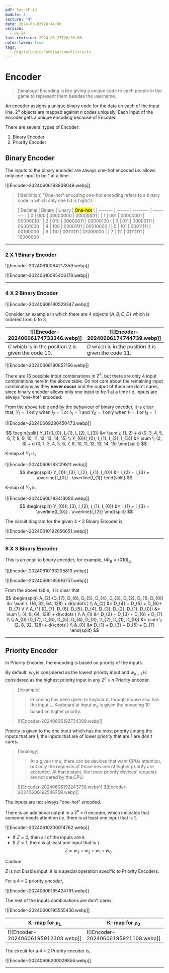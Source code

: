 ```yaml
---
pdf: lec-2F-4D
module: 3
lecture: "4"
date: 2024-03-03T20:44:00
version:
  - DL-24
last-revision: 2024-06-25T20:33:00
notes-taken: true
tags:
  - DigitalLogic/CombinationalCircuits
---
```

# Encoder

> [!analogy] 
> Encoding is like giving a unique code to each people in the game to represent them besides the username.

An encoder assigns a unique binary code for the data on each of the input line.
$2^n$ objects are mapped against $n$ codes uniquely.
Each input of the encoder gets a unique encoding because of Encoder.

There are several types of Encoder:
1. Binary Encoder
2. Priority Encoder

## Binary Encoder

The inputs to the binary encoder are always one-hot encoded i.e. allows only one input to be $1$ at a time. 

![[Encoder-20240606183838049.webp]]

> [!definition] "One-hot" encoding
> one-hot encoding refers to a binary code in which only one bit is high(1).
> 
> | Decimal | Binary | Unary    | <mark class="hltr-yellow">One-hot</mark>  |
| ------- | ------ | -------- | -------- |
| 0       | 000    | 00000000 | 00000001 |
| 1       | 001    | 00000001 | 00000010 |
| 2       | 010    | 00000011 | 00000100 |
| 3       | 011    | 00000111 | 00001000 |
| 4       | 100    | 00001111 | 00010000 |
| 5       | 101    | 00011111 | 00100000 |
| 6       | 110    | 00111111 | 01000000 |
| 7       | 111    | 01111111 | 10000000 |

---
### 2 X 1 Binary Encoder

![[Encoder-20240610084217359.webp]]

![[Encoder-20240610085406178.webp]]

---
### 4 X 2 Binary Encoder

![[Encoder-20240606180529347.webp]]

Consider an example in which there are 4 objects $\{A, B, C, D\}$ which is ordered from $0$ to $3$,

| ![[Encoder-20240606174733346.webp]]                      | ![[Encoder-20240606174744739.webp]]                      |
| -------------------------------------------------------- | -------------------------------------------------------- |
| $C$ which is in the position $2$ is given the code $10$. | $D$ which is in the position $3$ is given the code $11$. |

![[Encoder-20240606180857156.webp]]

There are 16 possible input combinations in $2^4$, but there are only $4$ input combinations here in the above table. 
Do not care about the remaining input combinations as they **never occur** and the output of them are don't cares, since binary encoder allows only one input to be $1$ at a time i.e. inputs are always "one-hot" encoded.

From the above table and by the behaviour of binary encoder, it is clear that,
$Y_{1} = 1$ only when $I_{2} = 1$ or $I_{3} = 1$ and 
$Y_{0} = 1$ only when $I_{1} = 1$ or $I_{3} = 1$

![[Encoder-20240609230450473.webp]]

$$
\begin{split}
Y_{1}(I_{0}, I_{1}, I_{2}, I_{3}) &= \sum \; (1, 2) + d (0, 3, 4, 5, 6, 7, 8, 9, 10, 11, 12, 13, 14, 15) \\
Y_{0}(I_{0}, I_{1}, I_{2}, I_{3}) &= \sum \; (2, 8) + d (0, 1, 3, 4, 5, 6, 7, 9, 10, 11, 12, 13, 14, 15) 
\end{split}
$$

K-map of $Y_{1}$ is,

![[Encoder-20240606183129811.webp]]
$$
\begin{split}
Y_{1}(I_{3}, I_{2}, I_{1}, I_{0}) 
&= I_{2} + I_{3} = \overline{I_{0}} . \overline{I_{1}}
\end{split}
$$

K-map of $Y_{0}$ is,

![[Encoder-20240606183413080.webp]]
$$
\begin{split}
Y_{0}(I_{3}, I_{2}, I_{1}, I_{0}) 
&= I_{1} + I_{3} = \overline{I_{0}} . \overline{I_{2}}
\end{split}
$$

The circuit diagram for the given $4 \times 2$ Binary Encoder is,

![[Encoder-20240610192656651.webp]]

---
### 8 X 3 Binary Encoder

This is an octal to binary encoder, for example, $(4)_{8} = (010)_{2}$

![[Encoder-20240610193205813.webp]]

![[Encoder-20240606185616757.webp]]

From the above table, it is clear that
$$
\begin{split}
A_{2} (D_{7}, D_{6}, D_{5}, D_{4}, D_{3}, D_{2}, D_{1}, D_{0}) 
&= \sum \; (16, 32, 64, 128) + d(\cdots ) \\
A_{2} &= D_{4} + D_{5} + D_{6}+ D_{7} \\ \\
A_{1} (D_{7}, D_{6}, D_{5}, D_{4}, D_{3}, D_{2}, D_{1}, D_{0}) 
&= \sum \; (4, 8, 64, 128) + d(\cdots ) \\
A_{1} &= D_{2} + D_{3} + D_{6} + D_{7} \\ \\
A_{0} (D_{7}, D_{6}, D_{5}, D_{4}, D_{3}, D_{2}, D_{1}, D_{0}) 
&= \sum \; (2, 8, 32, 128) + d(\cdots ) \\
A_{0} &=  D_{1} + D_{3} + D_{5} + D_{7} 
\end{split}
$$

---
## Priority Encoder

In Priority Encoder, the encoding is based on priority of the inputs.

By default, $w_{0}$ is considered as the lowest priority input and $w_{n-1}$ is considered as the highest priority input in any $2^n \times n$ Priority encoder.

> [!example] 
>> Encoding has been given to keyboard, though mouse also has the input `1`. Keyboard at input $w_{2}$ is given the encoding $10$ based on higher priority.
>
> ![[Encoder-20240606192734399.webp]]

Priority is given to the one input which has the most priority among the inputs that are 1, the inputs that are of lower priority that are 1 are don't cares.

> [!analogy] 
>> At a given time, there can be devices that want CPUs attention, but only the requests of those devices of higher priority are accepted.
>> At that instant, the lower priority devices' requests are not cared by the CPU.
>
> ![[Encoder-20240606192243730.webp]]
> ![[Encoder-20240606192546759.webp]]

The inputs are not always "one-hot" encoded.

There is an additional output in a $2^n \times n$ encoder, which indicates that someone needs attention i.e. there is at least one input that is 1.

![[Encoder-20240610200014762.webp]]

- If $Z = 0$, then all of the inputs are `0`.
- If $Z = 1$, there is at least one input that is `1`.
$$Z = w_{3} + w_{2} + w_{1} + w_{0}$$
> [!caution] 
> $Z$ is not Enable input, it is a special operation specific to Priority Encoders.

For a $4 \times 2$ priority encoder,

![[Encoder-20240606195424791.webp]]

The rest of the inputs combinations are don't cares.

![[Encoder-20240606195555456.webp]]

| K-map for $y_{1}$                   | K-map for $y_{0}$                   | K-map for $z$                       |
| ----------------------------------- | ----------------------------------- | ----------------------------------- |
| ![[Encoder-20240606195912303.webp]] | ![[Encoder-20240606195921108.webp]] | ![[Encoder-20240606195930922.webp]] |

The circuit for a $4 \times 2$ Priority encoder is,

![[Encoder-20240606200029856.webp]]

---
